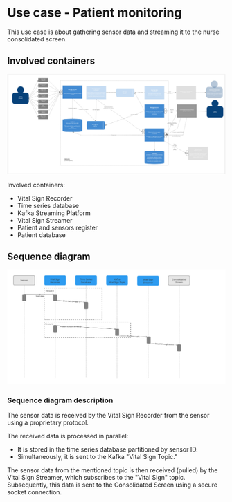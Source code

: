 # Use case - Patient monitoring

This use case is about gathering sensor data and streaming it to the nurse consolidated screen.



## Involved containers
![US1.jpg](images%2FUS1.jpg)

Involved containers:
- Vital Sign Recorder
- Time series database
- Kafka Streaming Platform
- Vital Sign Streamer
- Patient and sensors register
- Patient database

[//]: # (## The initialization process)

[//]: # (The Vital Sign Recorder, Kafka, and Streamer are used to store data in the database for further analysis by medical professionals and to near-realtime monitor the patient's status using the Consolidated Screens in nurse stations. )

[//]: # (The Consolidated screen, during startup/handshaking with the system, requests the list of patient details &#40;the consolidated screen has the ability to display patient data, add/remove monitored patients, show different sensors per patient, and rotate data shown at different intervals&#41; and sends requests to start streaming of the sensor data.)

[//]: # (A new Streamer is then created. )

[//]: # (The Streamer is an object that represents the consolidated screen device on the system side. It contains information about which patients are being monitored, subscribes to the Kafka Streaming Platform to receive the latest Vital Sign Data, and streams it using an encrypted socket connection to the consolidated screen.)
## Sequence diagram
![monitoring_sequence.jpg](images%2Fmonitoring_sequence.jpg)

### Sequence diagram description
The sensor data is received by the Vital Sign Recorder from the sensor using a proprietary protocol. 

The received data is processed in parallel:

- It is stored in the time series database partitioned by sensor ID.
- Simultaneously, it is sent to the Kafka "Vital Sign Topic."

The sensor data from the mentioned topic is then received (pulled) by the Vital Sign Streamer, which subscribes to the "Vital Sign" topic. 
Subsequently, this data is sent to the Consolidated Screen using a secure socket connection.
